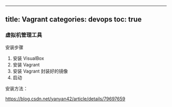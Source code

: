 ---
title: Vagrant 
categories: devops
toc: true
--

### 虚拟机管理工具


安装步骤

1. 安装 VisualBox
2. 安装 Vagrant
3. 安装 Vagrant 封装好的镜像
4. 启动 



安装方法：

https://blog.csdn.net/yanyan42/article/details/79697659
